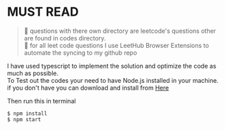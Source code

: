 # MUST READ

>:rocket: questions with there own directory are leetcode's questions other are found in codes directory.<br>
>:rocket: for all leet code questions I use LeetHub Browser Extensions to automate the syncing to my github repo

I have used typescript to implement the solution and optimize the code as much as possible.<br>
To Test out the codes your need to have Node.js installed in your machine.<br>if you don't have you can download and install from [Here](https://nodejs.org/en/download/)

Then run this in terminal
```
$ npm install
$ npm start
```
